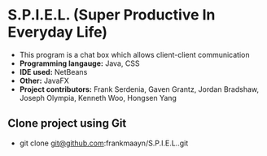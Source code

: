 # S.P.I.E.L. (Super Productive In Everyday Life)

- This program is a chat box which allows client-client communication
- **Programming langauge:** Java, CSS
- **IDE used:** NetBeans
- **Other:** JavaFX
- **Project contributors:** Frank Serdenia, Gaven Grantz, Jordan Bradshaw, Joseph Olympia, Kenneth Woo, Hongsen Yang


## Clone project using Git

- git clone git@github.com:frankmaayn/S.P.I.E.L..git
